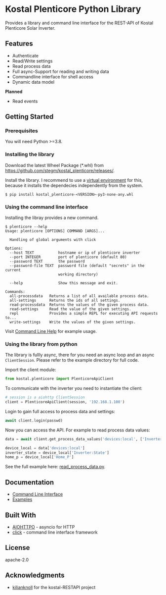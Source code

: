 # Kostal Plenticore Python Library

Provides a library and command line interface for the REST-API of Kostal Plenticore Solar Inverter.

## Features

* Authenticate
* Read/Write settings
* Read process data
* Full async-Support for reading and writing data
* Commandline interface for shell access
* Dynamic data model

**Planned**
* Read events


## Getting Started

### Prerequisites

You will need Python >=3.8.

### Installing the library

Download the latest Wheel Package (*.whl) from https://github.com/stegm/kostal_plenticore/releases/.

Install the library. I recommend to use a [virtual environment](https://docs.python.org/3/library/venv.html) for this, 
because it installs the dependecies independently from the system.

```shell
$ pip install kostal_plenticore-<VERSION>-py3-none-any.whl
```

### Using the command line interface


Installing the libray provides a new command.

```shell
$ plenticore --help
Usage: plenticore [OPTIONS] COMMAND [ARGS]...

  Handling of global arguments with click

Options:
  --host TEXT           hostname or ip of plenticore inverter
  --port INTEGER        port of plenticore (default 80)
  --password TEXT       the password
  --password-file TEXT  password file (default "secrets" in the current
                        working directory)

  --help                Show this message and exit.

Commands:
  all-processdata   Returns a list of all available process data.
  all-settings      Returns the ids of all settings.
  read-processdata  Returns the values of the given process data.
  read-settings     Read the value of the given settings.
  repl              Provides a simple REPL for executing API requests to...
  write-settings    Write the values of the given settings.
```

Visit [Command Line Help](doc/command_line.md) for example usage.
 
### Using the library from python

The library is fullly async, there for you need an async loop and an async `ClientSession`. Please refer to the
example directory for full code.

Import the client module:

```python
from kostal.plenticore import PlenticoreApiClient
```

To communicate with the inverter you need to instantiate the client:
 
```python
# session is a aiohttp ClientSession
client = PlenticoreApiClient(session, '192.168.1.100')
```

Login to gain full access to process data and settings:

```python
await client.login(passwd)
```

Now you can access the API. For example to read process data values:

```python
data = await client.get_process_data_values('devices:local', ['Inverter:State', 'Home_P'])

device_local = data['devices:local']
inverter_state = device_local['Inverter:State']
home_p = device_local['Home_P']
```

See the full example here: [read_process_data.py](examples/read_process_data.py).


## Documentation

*  [Command Line Interface](doc/command_line.md)
*  [Examples](examples/)

## Built With

* [AIOHTTPO](https://docs.aiohttp.org/en/stable/) - asyncio for HTTP
* [click](https://click.palletsprojects.com/) - command line interface framework

## License

apache-2.0

## Acknowledgments

* [kilianknoll](https://github.com/kilianknoll) for the kostal-RESTAPI project 
